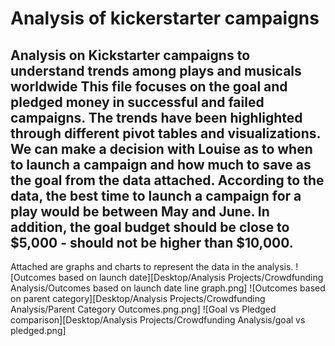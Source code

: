 # Analysis of kickerstarter campaigns
Analysis on Kickstarter campaigns to understand trends among plays and musicals worldwide
This file focuses on the goal and pledged money in successful and failed campaigns. The trends have been highlighted through different pivot tables and visualizations. We can make a decision with Louise as to when to launch a campaign and how much to save as the goal from the data attached. According to the data, the best time to launch a campaign for a play would be between May and June. In addition, the goal budget should be close to $5,000 - should not be higher than $10,000. 
---
Attached are graphs and charts to represent the data in the analysis. 
![Outcomes based on launch date][Desktop/Analysis Projects/Crowdfunding Analysis/Outcomes based on launch date line graph.png]
![Outcomes based on parent category][Desktop/Analysis Projects/Crowdfunding Analysis/Parent Category Outcomes.png.png]
![Goal vs Pledged comparison][Desktop/Analysis Projects/Crowdfunding Analysis/goal vs pledged.png]
